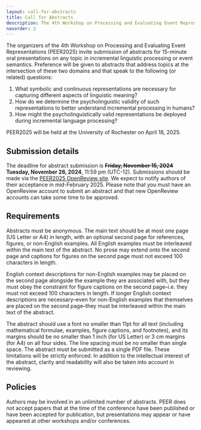 ```yaml
---
layout: call-for-abstracts
title: Call for Abstracts
description: The 4th Workshop on Processing and Evaluating Event Representations (PEER2025)
navorder: 2
---
```


The organizers of the 4th Workshop on Processing and Evaluating Event Representations (PEER2025) invite submission of abstracts for 15-minute oral presentations on any topic in incremental linguistic processing or event semantics. Preference will be given to abstracts that address topics at the intersection of these two domains and that speak to the following (or related) questions:

1. What symbolic and continuous representations are necessary for capturing different aspects of linguistic meaning?
2. How do we determine the psycholinguistic validity of such representations to better understand incremental processing in humans?
3. How might the psycholinguistically valid representations be deployed during incremental language processing? 

PEER2025 will be held at the University of Rochester on April 18, 2025.

## Submission details

The deadline for abstract submission is <s><b>Friday, November 15, 2024</b></s> **Tuesday, November 26, 2024**, 11:59 pm (UTC-12). Submissions should be made via the [PEER2025 OpenReview site](https://openreview.net/group?id=PEER/2025/Workshop). We expect to notify authors of their acceptance in mid-February 2025. Please note that you must have an OpenReview account to submit an abstract and that new OpenReview accounts can take some time to be approved. 

## Requirements

Abstracts must be anonymous. The main text should be at most one page (US Letter or A4) in length, with an optional second page for references, figures, or non-English examples. All English examples must be interleaved within the main text of the abstract. No prose may extend onto the second page and captions for figures on the second page must not exceed 100 characters in length.

English context descriptions for non-English examples may be placed on the second page alongside the example they are associated with, but they must obey the constraint for figure captions on the second page–i.e. they must not exceed 100 characters in length. If longer English context descriptions are necessary–even for non-English examples that themselves are placed on the second page–they must be interleaved within the main text of the abstract.

The abstract should use a font no smaller than 11pt for all text (including mathematical formulae, examples, figure captions, and footnotes), and its margins should be no smaller than 1 inch (for US Letter) or 3 cm margins (for A4) on all four sides. The line spacing must be no smaller than single space. The abstract must be submitted as a single PDF file. These limitations will be strictly enforced. In addition to the intellectual interest of the abstract, clarity and readability will also be taken into account in reviewing.

## Policies

Authors may be involved in an unlimited number of abstracts. PEER does not accept papers that at the time of the conference have been published or have been accepted for publication, but presentations may appear or have appeared at other workshops and/or conferences.
